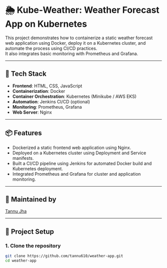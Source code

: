 # 🌦️ Kube-Weather: Weather Forecast App on Kubernetes

This project demonstrates how to containerize a static weather forecast web application using Docker, deploy it on a Kubernetes cluster, and automate the process using CI/CD practices.  
It also integrates basic monitoring with Prometheus and Grafana.

---

## 🚀 Tech Stack
- **Frontend**: HTML, CSS, JavaScript
- **Containerization**: Docker
- **Container Orchestration**: Kubernetes (Minikube / AWS EKS)
- **Automation**: Jenkins CI/CD (optional)
- **Monitoring**: Prometheus, Grafana
- **Web Server**: Nginx

---

## 📦 Features
- Dockerized a static frontend web application using Nginx.
- Deployed on a Kubernetes cluster using Deployment and Service manifests.
- Built a CI/CD pipeline using Jenkins for automated Docker build and Kubernetes deployment.
- Integrated Prometheus and Grafana for cluster and application monitoring.

---

## 👤 Maintained by
[Tannu Jha](https://linkedin.com/in/tannu-jha)

---

## 🔧 Project Setup

### 1. Clone the repository
```bash
git clone https://github.com/tannu610/weather-app.git
cd weather-app



